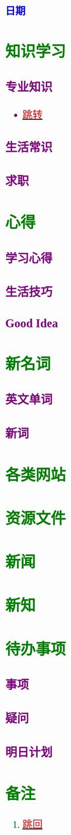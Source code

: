 ## <font color = blue face=楷体 size=6>日期 

## <font color = green>知识学习
### <font color = purple>专业知识
- <a id = "01-01">  [<font color = red>跳转](#01-02)
### <font color = purple>生活常识

### <font color = purple>求职



## <font color = green>心得
### <font color = purple>学习心得

### <font color = purple>生活技巧

### <font color = purple>Good Idea



## <font color = green>新名词
### <font color = purple>英文单词

### <font color = purple>新词



## <font color = green>各类网站


## <font color = green>资源文件


## <font color = green>新闻


## <font color = green>新知


## <font color = green>待办事项
### <font color = purple>事项

### <font color = purple>疑问

### <font color = purple>明日计划



## <font color = green>备注 
  1. <a id ="01-2">[<font color = red>跳回](#01-1)

<!--stackedit_data:
eyJoaXN0b3J5IjpbLTYxODc1NzA5NSwxMjM4MTk2ODMxLC0xNz
U3MDg4Mjk5LC0xMDYzNDQ1MzgzLDIzMzIyMjU4MywtMTA2MzQ0
NTM4MywtMTc3NTE4NDczNCwtMjA1MjEyNzM1LC0xMzU2NTA5OD
MyLDEzMDE4Mjg3MTAsMjEzNjc1NTE3MiwxODE5OTkzNjg5LDE4
MzUxNDQ5NTBdfQ==
-->